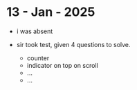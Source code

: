# 13 - Jan - 2025

- i was absent

- sir took test, given 4 questions to solve.
    - counter
    - indicator on top on scroll
    - ...
    - ...